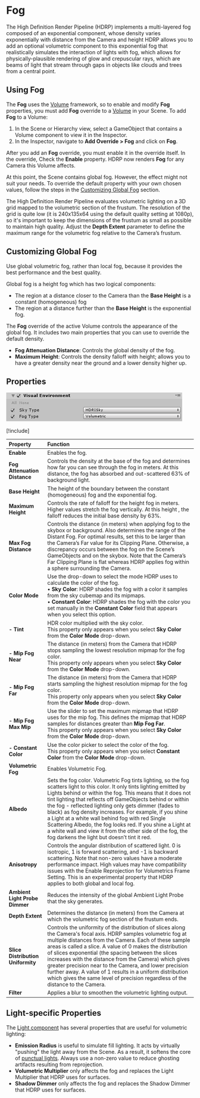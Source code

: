 # Fog

The High Definition Render Pipeline (HDRP) implements a multi-layered fog composed of an exponential component, whose density varies exponentially with distance from the Camera and height HDRP allows you to add an optional volumetric component to this exponential fog that realistically simulates the interaction of lights with fog, which allows for physically-plausible rendering of glow and crepuscular rays, which are beams of light that stream through gaps in objects like clouds and trees from a central point.

## Using Fog

The **Fog** uses the [Volume](Volumes.md) framework, so to enable and modify **Fog** properties, you must add  **Fog** override to a [Volume](Volumes.md) in your Scene. To add **Fog** to a Volume:

1. In the Scene or Hierarchy view, select a GameObject that contains a Volume component to view it in the Inspector.
2. In the Inspector, navigate to **Add Override > Fog** and click on **Fog**.

After you add an **Fog** override, you must enable it in the override itself. In the override, Check the **Enable** property. HDRP now renders **Fog** for any Camera this Volume affects.

At this point, the Scene contains global fog. However, the effect might not suit your needs. To override the default property with your own chosen values, follow the steps in the [Customizing Global Fog](#CustomizingGlobalFog) section.

The High Definition Render Pipeline evaluates volumetric lighting on a 3D grid mapped to the volumetric section of the frustum. The resolution of the grid is quite low (it is 240x135x64 using the default quality setting at 1080p), so it's important to keep the dimensions of the frustum as small as possible to maintain high quality. Adjust the **Depth Extent** parameter to define the maximum range for the volumetric fog relative to the Camera’s frustum.

<a name="CustomizingGlobalFog"></a>

## Customizing Global Fog

Use global volumetric fog, rather than local fog, because it provides the best performance and the best quality.

Global fog is a height fog which has two logical components:

- The region at a distance closer to the Camera than the **Base Height** is a constant (homogeneous) fog
- The region at a distance further than the **Base Height** is the exponential fog.

The **Fog** override of the active Volume controls the appearance of the global fog. It includes two main properties that you can use to override the default density.

* **Fog Attenuation Distance**: Controls the global density of the fog.
* **Maximum Height**: Controls the density falloff with height; allows you to have a greater density near the ground and a lower density higher up.

## Properties

![](Images/Override-VolumetricFog1.png)

[!include[](Snippets/Volume-Override-Enable-Properties.md)]

| Property                 | Function                                                     |
| :----------------------- | :----------------------------------------------------------- |
| **Enable** | Enables the fog. |
| **Fog Attenuation Distance** | Controls the density at the base of the fog and determines how far you can see through the fog in meters. At this distance, the fog has absorbed and out-scattered 63% of background light. |
| **Base Height**          | The height of the boundary between the constant (homogeneous) fog and the exponential fog. |
| **Maximum Height**   | Controls the rate of falloff for the height fog in meters. Higher values stretch the fog vertically. At this height , the falloff reduces the initial base density by 63%. |
| **Max Fog Distance** | Controls the distance (in meters) when applying fog to the skybox or background. Also determines the range of the Distant Fog. For optimal results, set this to be larger than the Camera’s Far value for its Clipping Plane. Otherwise, a discrepancy occurs between the fog on the Scene’s GameObjects and on the skybox. Note that the Camera’s Far Clipping Plane is flat whereas HDRP applies fog within a sphere surrounding the Camera. |
| **Color Mode** | Use the drop-down to select the mode HDRP uses to calculate the color of the fog.<br />&#8226; **Sky Color**: HDRP shades the fog with a color it samples from the sky cubemap and its mipmaps.<br />&#8226; **Constant Color**: HDRP shades the fog with the color you set manually in the **Constant Color** field that appears when you select this option. |
| **- Tint**    | HDR color multiplied with the sky color.<br />This property only appears when you select **Sky Color** from the **Color Mode** drop-down. |
| **- Mip Fog Near**    | The distance (in meters) from the Camera that HDRP stops sampling the lowest resolution mipmap for the fog color.<br />This property only appears when you select **Sky Color** from the **Color Mode** drop-down. |
| **- Mip Fog Far**     | The distance (in meters) from the Camera that HDRP starts sampling the highest resolution mipmap for the fog color.<br />This property only appears when you select **Sky Color** from the **Color Mode** drop-down. |
| **- Mip Fog Max Mip** | Use the slider to set the maximum mipmap that HDRP uses for the mip fog. This defines the mipmap that HDRP samples for distances greater than **Mip Fog Far**.<br />This property only appears when you select **Sky Color** from the **Color Mode** drop-down. |
| **- Constant Color**  | Use the color picker to select the color of the fog.<br />This property only appears when you select **Constant Color** from the **Color Mode** drop-down. |
| **Volumetric Fog** | Enables Volumetric Fog. |
| **Albedo** | Sets the fog color. Volumetric Fog tints lighting, so the fog scatters light to this color. It only tints lighting emitted by Lights behind or within the fog. This means that it does not tint lighting that reflects off GameObjects behind or within the fog - reflected lighting only gets dimmer (fades to black) as fog density increases. For example, if you shine a Light at a white wall behind fog with red Single Scattering Albedo, the fog looks red. If you shine a Light at a white wall and view it from the other side of the fog, the fog darkens the light but doesn’t tint it red. |
| **Anisotropy** | Controls the angular distribution of scattered light. 0 is isotropic, 1 is forward scattering, and -1 is backward scattering. Note that non-zero values have a moderate performance impact. High values may have compatibility issues with the Enable Reprojection for Volumetrics Frame Setting. This is an experimental property that HDRP applies to both global and local fog. |
| **Ambient Light Probe Dimmer** | Reduces the intensity of the global Ambient Light Probe that the sky generates. |
| **Depth Extent** | Determines the distance (in meters) from the Camera at which the volumetric fog section of the frustum ends. |
| **Slice Distribution Uniformity** | Controls the uniformity of the distribution of slices along the Camera's focal axis. HDRP samples volumetric fog at multiple distances from the Camera. Each of these sample areas is called a slice. A value of 0 makes the distribution of slices exponential (the spacing between the slices increases with the distance from the Camera) which gives greater precision near to the Camera, and lower precision further away. A value of 1 results in a uniform distribution which gives the same level of precision regardless of the distance to the Camera. |
| **Filter** | Applies a blur to smoothen the volumetric lighting output. |


## Light-specific Properties

The [Light component](Light-Component.md) has several properties that are useful for volumetric lighting:

- **Emission Radius** is useful to simulate fill lighting. It acts by virtually "pushing" the light away from the Scene. As a result, it softens the core of [punctual lights](Glossary.md#PunctualLight). Always use a non-zero value to reduce ghosting artifacts resulting from reprojection.
- **Volumetric Multiplier** only affects the fog and replaces the Light Multiplier that HDRP uses for surfaces.
- **Shadow Dimmer** only affects the fog and replaces the Shadow Dimmer that HDRP uses for surfaces.
